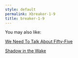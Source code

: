 ```yaml
---
style: default
permalink: Xbreaker-1-9
title: breaker-1-9
---
```

You may also like:

[We Need To Talk About Fifty-Five](http://scp-wiki.net/we-need-to-talk-about-fifty-five)

[Shadow in the Wake](http://scp-wiki.net/shadow-in-the-wake)
